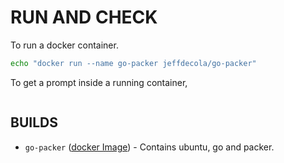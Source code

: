 
# RUN AND CHECK

To run a docker container.

```bash
echo "docker run --name go-packer jeffdecola/go-packer"
```

To  get a prompt inside a running container,

```bash

```

## BUILDS

* `go-packer`
  ([docker Image](https://hub.docker.com/r/jeffdecola/go-packer)) -
  Contains ubuntu, go and packer.
